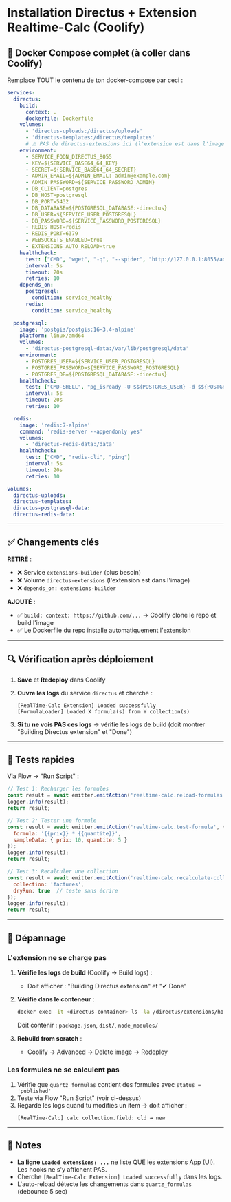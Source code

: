 # Installation Directus + Extension Realtime-Calc (Coolify)

## 🚀 Docker Compose complet (à coller dans Coolify)

Remplace TOUT le contenu de ton docker-compose par ceci :

```yaml
services:
  directus:
    build:
      context: .
      dockerfile: Dockerfile
    volumes:
      - 'directus-uploads:/directus/uploads'
      - 'directus-templates:/directus/templates'
      # ⚠️ PAS de directus-extensions ici (l'extension est dans l'image)
    environment:
      - SERVICE_FQDN_DIRECTUS_8055
      - KEY=${SERVICE_BASE64_64_KEY}
      - SECRET=${SERVICE_BASE64_64_SECRET}
      - ADMIN_EMAIL=${ADMIN_EMAIL:-admin@example.com}
      - ADMIN_PASSWORD=${SERVICE_PASSWORD_ADMIN}
      - DB_CLIENT=postgres
      - DB_HOST=postgresql
      - DB_PORT=5432
      - DB_DATABASE=${POSTGRESQL_DATABASE:-directus}
      - DB_USER=${SERVICE_USER_POSTGRESQL}
      - DB_PASSWORD=${SERVICE_PASSWORD_POSTGRESQL}
      - REDIS_HOST=redis
      - REDIS_PORT=6379
      - WEBSOCKETS_ENABLED=true
      - EXTENSIONS_AUTO_RELOAD=true
    healthcheck:
      test: ["CMD", "wget", "-q", "--spider", "http://127.0.0.1:8055/admin/login"]
      interval: 5s
      timeout: 20s
      retries: 10
    depends_on:
      postgresql:
        condition: service_healthy
      redis:
        condition: service_healthy

  postgresql:
    image: 'postgis/postgis:16-3.4-alpine'
    platform: linux/amd64
    volumes:
      - 'directus-postgresql-data:/var/lib/postgresql/data'
    environment:
      - POSTGRES_USER=${SERVICE_USER_POSTGRESQL}
      - POSTGRES_PASSWORD=${SERVICE_PASSWORD_POSTGRESQL}
      - POSTGRES_DB=${POSTGRESQL_DATABASE:-directus}
    healthcheck:
      test: ["CMD-SHELL", "pg_isready -U $${POSTGRES_USER} -d $${POSTGRES_DB}"]
      interval: 5s
      timeout: 20s
      retries: 10

  redis:
    image: 'redis:7-alpine'
    command: 'redis-server --appendonly yes'
    volumes:
      - 'directus-redis-data:/data'
    healthcheck:
      test: ["CMD", "redis-cli", "ping"]
      interval: 5s
      timeout: 20s
      retries: 10

volumes:
  directus-uploads:
  directus-templates:
  directus-postgresql-data:
  directus-redis-data:
```

---

## ✅ Changements clés

**RETIRÉ** :
- ❌ Service `extensions-builder` (plus besoin)
- ❌ Volume `directus-extensions` (l'extension est dans l'image)
- ❌ `depends_on: extensions-builder`

**AJOUTÉ** :
- ✅ `build: context: https://github.com/...` → Coolify clone le repo et build l'image
- ✅ Le Dockerfile du repo installe automatiquement l'extension

---

## 🔍 Vérification après déploiement

1. **Save** et **Redeploy** dans Coolify

2. **Ouvre les logs** du service `directus` et cherche :
   ```
   [RealTime-Calc Extension] Loaded successfully
   [FormulaLoader] Loaded X formula(s) from Y collection(s)
   ```

3. **Si tu ne vois PAS ces logs** → vérifie les logs de build (doit montrer "Building Directus extension" et "Done")

---

## 🧪 Tests rapides

Via Flow → "Run Script" :

```js
// Test 1: Recharger les formules
const result = await emitter.emitAction('realtime-calc.reload-formulas', {});
logger.info(result);
return result;
```

```js
// Test 2: Tester une formule
const result = await emitter.emitAction('realtime-calc.test-formula', {
  formula: '{{prix}} * {{quantite}}',
  sampleData: { prix: 10, quantite: 5 }
});
logger.info(result);
return result;
```

```js
// Test 3: Recalculer une collection
const result = await emitter.emitAction('realtime-calc.recalculate-collection', {
  collection: 'factures',
  dryRun: true  // teste sans écrire
});
logger.info(result);
return result;
```

---

## 🔧 Dépannage

### L'extension ne se charge pas

1. **Vérifie les logs de build** (Coolify → Build logs) :
   - Doit afficher : "Building Directus extension" et "✔ Done"

2. **Vérifie dans le conteneur** :
   ```bash
   docker exec -it <directus-container> ls -la /directus/extensions/hooks/realtime-calc
   ```
   Doit contenir : `package.json`, `dist/`, `node_modules/`

3. **Rebuild from scratch** :
   - Coolify → Advanced → Delete image → Redeploy

### Les formules ne se calculent pas

1. Vérifie que `quartz_formulas` contient des formules avec `status = 'published'`
2. Teste via Flow "Run Script" (voir ci-dessus)
3. Regarde les logs quand tu modifies un item → doit afficher :
   ```
   [RealTime-Calc] calc collection.field: old → new
   ```

---

## 📝 Notes

- **La ligne `Loaded extensions: ...`** ne liste QUE les extensions App (UI). Les hooks ne s'y affichent PAS.
- Cherche `[RealTime-Calc Extension] Loaded successfully` dans les logs.
- L'auto-reload détecte les changements dans `quartz_formulas` (debounce 5 sec)